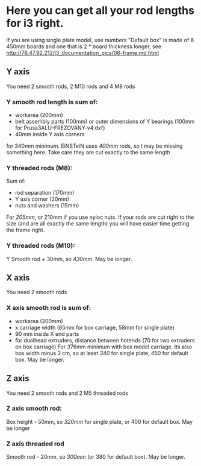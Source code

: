 # Here you can get all your rod lengths for i3 right.
If you are using single plate model, use *numbers*
"Default box" is made of 6 450mm boards and one that is 2 * board thickness longer, see http://78.47.92.212/i3_documentation_pics/06-frame.md.html

## Y axis
You need 2 smooth rods, 2 M10 rods and 4 M8 rods

### Y smooth rod length is sum of:
 * workarea (200mm)
 * belt assembly parts (100mm) or outer dimensions of Y bearings (100mm for Prusa3ALU-FREZOVANY-v4.dxf)
 * 40mm inside Y axis corners

for 340mm minimum. EiNSTeiN uses *400mm* rods, so I may be missing something here.
Take care they are cut exactly to the same length

### Y threaded rods (M8):
Sum of:
 * rod separation (170mm)
 * Y axis corner (20mm)
 * nuts and washers (15mm)

For *205mm*, or 210mm if you use nyloc nuts.
If your rods are cut right to the size (and are all exactly the same length) you will have easier time getting the frame right.

### Y threaded rods (M10):
Y Smooth rod + 30mm, so *430mm*. May be longer.


## X axis
You need 2 smooth rods

### X axis smooth rod is sum of:
 * workarea (200mm)
 * x carriage width (85mm for box carriage, 58mm for single plate)
 * 90 mm inside X end parts
 * for dualhead extruders, distance between hotends (70 for two extruders on box carriage)
For 376mm minimum with box model carriage. Its also box width minus 3 cm, so at least *340* for single plate, 450 for default box. May be longer.

## Z axis
You need 2 smooth rods and 2 M5 threaded rods

### Z axis smooth rod:
Box height - 50mm, so *320mm* for single plate, or 400 for default box. May be longer
### Z axis threaded rod
Smooth rod - 20mm, so *300mm* (or 380 for default box). May be longer.
